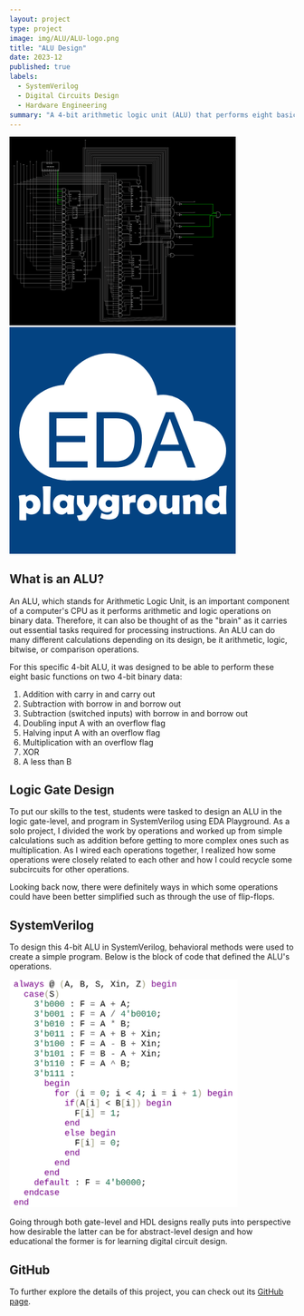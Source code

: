 ```yaml
---
layout: project
type: project
image: img/ALU/ALU-logo.png
title: "ALU Design"
date: 2023-12
published: true
labels:
  - SystemVerilog
  - Digital Circuits Design
  - Hardware Engineering
summary: "A 4-bit arithmetic logic unit (ALU) that performs eight basic operations was designed using Falstad and EDA Playground as the final project for Basic Circuits I."
---
```


<div class="text-center p-4">
  <img width="400px" src="../img/ALU/ALU-overview.png" class="img-thumbnail" >
  <img width="400px" src="../img/ALU/edaplayground.png" class="img-thumbnail" >
</div>

## What is an ALU?

An ALU, which stands for Arithmetic Logic Unit, is an important component of a computer's CPU as it performs arithmetic and logic operations on binary data. Therefore, it can also be thought of as the "brain" as it carries out essential tasks required for processing instructions. An ALU can do many different calculations depending on its design, be it arithmetic, logic, bitwise, or comparison operations.

For this specific 4-bit ALU, it was designed to be able to perform these eight basic functions on two 4-bit binary data:

1. Addition with carry in and carry out
2. Subtraction with borrow in and borrow out
3. Subtraction (switched inputs) with borrow in and borrow out
4. Doubling input A with an overflow flag
5. Halving input A with an overflow flag
6. Multiplication with an overflow flag
7. XOR
8. A less than B

## Logic Gate Design

To put our skills to the test, students were tasked to design an ALU in the logic gate-level, and program in SystemVerilog using EDA Playground. As a solo project, I divided the work by operations and worked up from simple calculations such as addition before getting to more complex ones such as multiplication. As I wired each operations together, I realized how some operations were closely related to each other and how I could recycle some subcircuits for other operations.

Looking back now, there were definitely ways in which some operations could have been better simplified such as through the use of flip-flops.

## SystemVerilog

To design this 4-bit ALU in SystemVerilog, behavioral methods were used to create a simple program. Below is the block of code that defined the ALU's operations.

![](../img/ALU/systemverilog-code.png)

Going through both gate-level and HDL designs really puts into perspective how desirable the latter can be for abstract-level design and how educational the former is for learning digital circuit design.

## GitHub

To further explore the details of this project, you can check out its [GitHub page](https://github.com/domalian/ALU).
